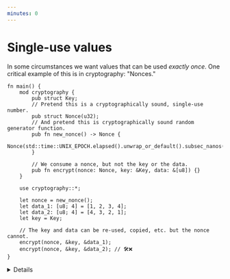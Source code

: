 ```yaml
---
minutes: 0
---
```


# Single-use values

In some circumstances we want values that can be used _exactly once_. One
critical example of this is in cryptography: "Nonces."

```rust,editable,compile_fail
fn main() {
    mod cryptography {
        pub struct Key;
        // Pretend this is a cryptographically sound, single-use number.
        pub struct Nonce(u32);
        // And pretend this is cryptographically sound random generator function.
        pub fn new_nonce() -> Nonce {
            Nonce(std::time::UNIX_EPOCH.elapsed().unwrap_or_default().subsec_nanos())
        }

        // We consume a nonce, but not the key or the data.
        pub fn encrypt(nonce: Nonce, key: &Key, data: &[u8]) {}
    }

    use cryptography::*;

    let nonce = new_nonce();
    let data_1: [u8; 4] = [1, 2, 3, 4];
    let data_2: [u8; 4] = [4, 3, 2, 1];
    let key = Key;

    // The key and data can be re-used, copied, etc. but the nonce cannot.
    encrypt(nonce, &key, &data_1);
    encrypt(nonce, &key, &data_2); // 🛠️❌
}
```

<details>

- Owned "consumption" of values lets us model things that need to be single-use.

- By keeping constructors private and not implementing clone/copy for a type,
  making the interior type opaque (as per the newtype pattern), we can prevent
  multiple uses of the same, API-controlled value.

- A nonce is a piece of random, unique data
  used in cryptographic protocols to prevent replay attacks.

  - In practice people have ended up accidentally re-using nonces. Most commonly, this causes the cryptographic protocol to completely break down and stop fulfilling its function. Depending on the specifics of nonce reuse and cryptography at hand, private keys can also become computable by attackers.

  - By tying nonce creation and consumption up in rust's ownership model, and by
    not implementing clone/copy on sensitive single-use data, we can prevent
    this kind of dangerous misuse.

  - Cryptography Nuance: There is still the case where a nonce may be used twice
    if it's created through purely a pseudo-random process with no additional
    metadata, and that circumstance can't be avoided through this particular
    method. This kind of API prevents one kind of misuse, but not all kinds.

</details>
